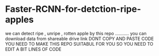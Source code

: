 # Faster-RCNN-for-detction-ripe-apples
we can detect ripe , unripe , rotten apple by this repo ........... 
you can download data from  shareable drive link
DONT COPY AND PASTE CODE YOU NEED TO MAKE THIS REPO SUITABUL FOR YOU SO YOU NEED TO EDIT A BIT LINES OF CODE 
